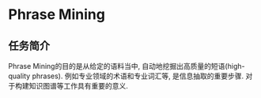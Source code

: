 # Phrase Mining

## 任务简介

Phrase Mining的目的是从给定的语料当中, 自动地挖掘出高质量的短语(high-quality phrases). 例如专业领域的术语和专业词汇等, 是信息抽取的重要步骤. 对于构建知识图谱等工作具有重要的意义.
